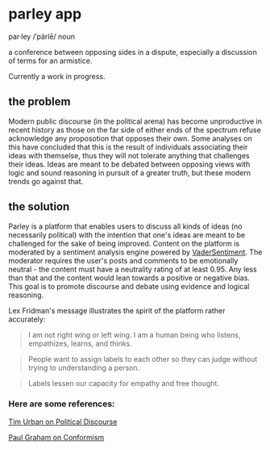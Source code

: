 # parley app

par·ley  /ˈpärlē/  noun

a conference between opposing sides in a dispute, especially a discussion of terms for an armistice.

Currently a work in progress.

## the problem
Modern public discourse (in the political arena) has become unproductive in recent history as those on the far side of either ends of the spectrum refuse acknowledge any proposotion that opposes their own. Some analyses on this have concluded that this is the result of individuals associating their ideas with themselse, thus they will not tolerate anything that challenges their ideas. Ideas are meant to be debated between opposing views with logic and sound reasoning in pursuit of a greater truth, but these modern trends go against that.

## the solution
Parley is a platform that enables users to discuss all kinds of ideas (no necessarily political) with the intention that one's ideas are meant to be challenged for the sake of being improved. Content on the platform is moderated by a sentiment analysis engine powered by [VaderSentiment](https://github.com/cjhutto/vaderSentiment). The moderator requires the user's posts and comments to be emotionally neutral - the content must have a neutrality rating of at least 0.95. Any less than that and the content would lean towards a positive or negative bias. This goal is to promote discourse and debate using evidence and logical reasoning.

Lex Fridman's message illustrates the spirit of the platform rather accurately:

> I am not right wing or left wing. I am a human being who listens, empathizes, learns, and thinks.

> People want to assign labels to each other so they can judge without trying to understanding a person.

> Labels lessen our capacity for empathy and free thought.

### Here are some references:

[Tim Urban on Political Discourse](https://www.youtube.com/watch?v=ivDwzBYsED4)

[Paul Graham on Conformism](http://www.paulgraham.com/conformism.html)
